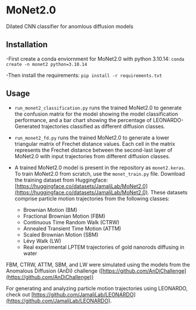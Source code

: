 # MoNet2.0
Dilated CNN classifier for anomlous diffusion models

## Installation
-First create a conda enviornment for MoNet2.0 with python 3.10.14: `conda create -n monet2 python=3.10.14`

-Then install the requirements: `pip install -r requirements.txt`

## Usage
- `run_monet2_classification.py` runs the trained MoNet2.0 to generate the confusion matrix for the model showing the model classification performance, and a bar chart showing the percentage of LEONARDO-Generated trajectories classified as different diffusion classes.

- `run_monet2_fd.py` runs the trained MoNet2.0 to generate a lower triangular matrix of Frechet distance values. Each cell in the matrix represents the Frechet distance between the second-last layer of MoNet2.0 with input trajectories from different diffusion classes.

- A trained MoNet2.0 model is present in the repository as `monet2.keras`. To train MoNet2.0 from scratch, use the `monet_train.py` file. Download the training dataset from Huggingface: [https://huggingface.co/datasets/JamaliLab/MoNet2.0](https://huggingface.co/datasets/JamaliLab/MoNet2.0). These datasets comprise particle motion trajectories from the following classes:
  - Brownian Motion (BM)
  - Fractional Brownian Motion (FBM)
  - Continuous Time Random Walk (CTRW)
  - Annealed Transient Time Motion (ATTM)
  - Scaled Brownian Motion (SBM)
  - Lévy Walk (LW)
  - Real experimental LPTEM trajectories of gold nanorods diffusing in water

FBM, CTRW, ATTM, SBM, and LW were simulated using the models from the Anomalous Diffusion (AnDi) challenge ([https://github.com/AnDiChallenge](https://github.com/AnDiChallenge))

For generating and analyzing particle motion trajectories using LEONARDO, check out [https://github.com/JamaliLab/LEONARDO](https://github.com/JamaliLab/LEONARDO).
